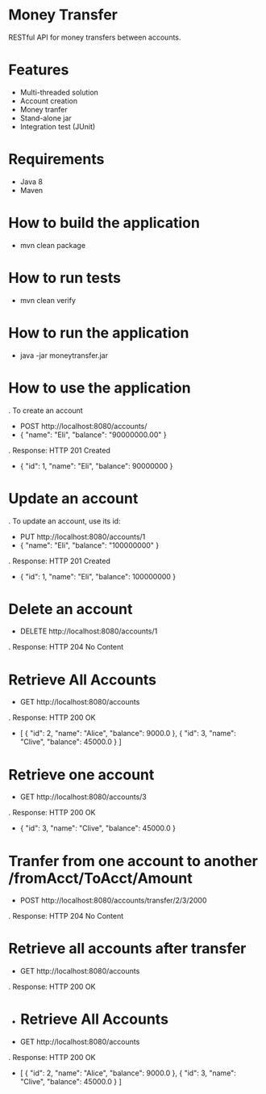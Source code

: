 # Money Transfer

RESTful API for money transfers between accounts.


# Features
- Multi-threaded solution
- Account creation
- Money tranfer
- Stand-alone jar
- Integration test (JUnit)


# Requirements
- Java 8
- Maven


# How to build the application
- mvn clean package

# How to run tests
- mvn clean verify

# How to run the application
- java -jar moneytransfer.jar

# How to use the application
. To create an account
- POST http://localhost:8080/accounts/
- {
	"name": "Eli",
	"balance": "90000000.00"
}
 
 . Response:
 HTTP 201 Created
 - {
    "id": 1,
    "name": "Eli",
    "balance": 90000000
}

# Update an account
. To update an account, use its id:
- PUT http://localhost:8080/accounts/1
- {
	"name": "Eli",
	"balance": "100000000"
}

. Response:
HTTP 201 Created
- {
    "id": 1,
    "name": "Eli",
    "balance": 100000000
}

# Delete an account
- DELETE http://localhost:8080/accounts/1

. Response:
HTTP 204 No Content

# Retrieve All Accounts
- GET http://localhost:8080/accounts

. Response:
HTTP 200 OK
- [
    {
        "id": 2,
        "name": "Alice",
        "balance": 9000.0
    },
    {
        "id": 3,
        "name": "Clive",
        "balance": 45000.0
    }
]

# Retrieve one account
- GET http://localhost:8080/accounts/3

. Response:
HTTP 200 OK
- {
    "id": 3,
    "name": "Clive",
    "balance": 45000.0
}

# Tranfer from one account to another /fromAcct/ToAcct/Amount
- POST http://localhost:8080/accounts/transfer/2/3/2000

. Response:
HTTP 204 No Content

# Retrieve all accounts after transfer
- GET http://localhost:8080/accounts

. Response:
HTTP 200 OK
- # Retrieve All Accounts
- GET http://localhost:8080/accounts

. Response:
HTTP 200 OK
- [
    {
        "id": 2,
        "name": "Alice",
        "balance": 9000.0
    },
    {
        "id": 3,
        "name": "Clive",
        "balance": 45000.0
    }
]




